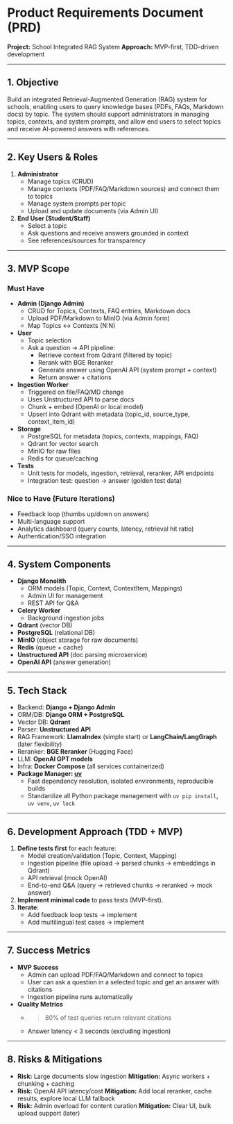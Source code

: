 # Product Requirements Document (PRD)
**Project:** School Integrated RAG System
**Approach:** MVP-first, TDD-driven development

---

## 1. Objective
Build an integrated Retrieval-Augmented Generation (RAG) system for schools, enabling users to query knowledge bases (PDFs, FAQs, Markdown docs) by topic. The system should support administrators in managing topics, contexts, and system prompts, and allow end users to select topics and receive AI-powered answers with references.

---

## 2. Key Users & Roles
1. **Administrator**
   - Manage topics (CRUD)
   - Manage contexts (PDF/FAQ/Markdown sources) and connect them to topics
   - Manage system prompts per topic
   - Upload and update documents (via Admin UI)
2. **End User (Student/Staff)**
   - Select a topic
   - Ask questions and receive answers grounded in context
   - See references/sources for transparency

---

## 3. MVP Scope
### Must Have
- **Admin (Django Admin)**
  - CRUD for Topics, Contexts, FAQ entries, Markdown docs
  - Upload PDF/Markdown to MinIO (via Admin form)
  - Map Topics ↔ Contexts (N:N)
- **User**
  - Topic selection
  - Ask a question → API pipeline:
    - Retrieve context from Qdrant (filtered by topic)
    - Rerank with BGE Reranker
    - Generate answer using OpenAI API (system prompt + context)
    - Return answer + citations
- **Ingestion Worker**
  - Triggered on file/FAQ/MD change
  - Uses Unstructured API to parse docs
  - Chunk + embed (OpenAI or local model)
  - Upsert into Qdrant with metadata (topic_id, source_type, context_item_id)
- **Storage**
  - PostgreSQL for metadata (topics, contexts, mappings, FAQ)
  - Qdrant for vector search
  - MinIO for raw files
  - Redis for queue/caching
- **Tests**
  - Unit tests for models, ingestion, retrieval, reranker, API endpoints
  - Integration test: question → answer (golden test data)

### Nice to Have (Future Iterations)
- Feedback loop (thumbs up/down on answers)
- Multi-language support
- Analytics dashboard (query counts, latency, retrieval hit ratio)
- Authentication/SSO integration

---

## 4. System Components
- **Django Monolith**
  - ORM models (Topic, Context, ContextItem, Mappings)
  - Admin UI for management
  - REST API for Q&A
- **Celery Worker**
  - Background ingestion jobs
- **Qdrant** (vector DB)
- **PostgreSQL** (relational DB)
- **MinIO** (object storage for raw documents)
- **Redis** (queue + cache)
- **Unstructured API** (doc parsing microservice)
- **OpenAI API** (answer generation)

---

## 5. Tech Stack
- Backend: **Django + Django Admin**
- ORM/DB: **Django ORM + PostgreSQL**
- Vector DB: **Qdrant**
- Parser: **Unstructured API**
- RAG Framework: **LlamaIndex** (simple start) or **LangChain/LangGraph** (later flexibility)
- Reranker: **BGE Reranker** (Hugging Face)
- LLM: **OpenAI GPT models**
- Infra: **Docker Compose** (all services containerized)
- **Package Manager: [uv](https://github.com/astral-sh/uv)**
  - Fast dependency resolution, isolated environments, reproducible builds
  - Standardize all Python package management with `uv pip install`, `uv venv`, `uv lock`

---

## 6. Development Approach (TDD + MVP)
1. **Define tests first** for each feature:
   - Model creation/validation (Topic, Context, Mapping)
   - Ingestion pipeline (file upload → parsed chunks → embeddings in Qdrant)
   - API retrieval (mock OpenAI)
   - End-to-end Q&A (query → retrieved chunks → reranked → mock answer)
2. **Implement minimal code** to pass tests (MVP-first).
3. **Iterate**:
   - Add feedback loop tests → implement
   - Add multilingual test cases → implement

---

## 7. Success Metrics
- **MVP Success**
  - Admin can upload PDF/FAQ/Markdown and connect to topics
  - User can ask a question in a selected topic and get an answer with citations
  - Ingestion pipeline runs automatically
- **Quality Metrics**
  - >80% of test queries return relevant citations
  - Answer latency < 3 seconds (excluding ingestion)

---

## 8. Risks & Mitigations
- **Risk:** Large documents slow ingestion
  **Mitigation:** Async workers + chunking + caching
- **Risk:** OpenAI API latency/cost
  **Mitigation:** Add local reranker, cache results, explore local LLM fallback
- **Risk:** Admin overload for content curation
  **Mitigation:** Clear UI, bulk upload support (later)
